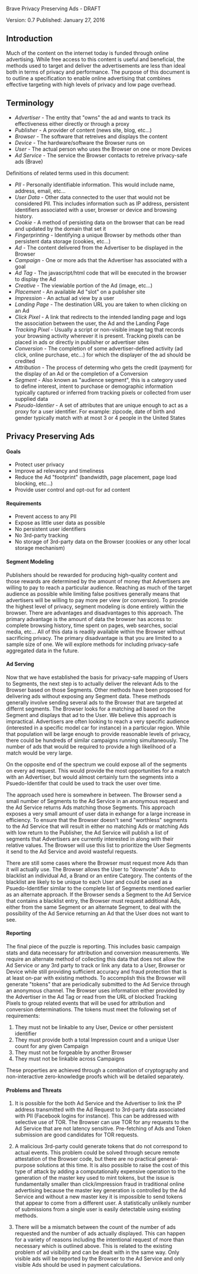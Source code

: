 Brave Privacy Preserving Ads - DRAFT

Version: 0.7
Published: January 27, 2016

## Introduction

Much of the content on the internet today is funded through online advertising. While free access to this content is useful and beneficial, the methods used to target and deliver the advertisements are less than ideal both in terms of privacy and performance. The purpose of this document is to outline a specification to enable online advertising that combines effective targeting with high levels of privacy and low page overhead.

## Terminology

- *Advertiser* - The entity that "owns" the ad and wants to track its effectiveness either directly or through a proxy
- *Publisher* - A provider of content (news site, blog, etc...)
- *Browser* - The software that retreives and displays the content
- *Device* - The hardware/software the Browser runs on
- *User* - The actual person who uses the Browser on one or more Devices
- *Ad Service* - The service the Browser contacts to retreive privacy-safe ads (Brave)

Definitions of related terms used in this document:

- *PII* - Personally identifiable information. This would include name, address, email, etc...
- *User Data* - Other data connected to the user that would not be considered PII. This includes information such as IP address, persistent identifiers associated with a user, browser or device and browsing history.
- *Cookie* - A method of persisting data on the browser that can be read and updated by the domain that set it
- *Fingerprinting* - Identifying a unique Browser by methods other than persistent data storage (cookies, etc...)
- *Ad* - The content delivered from the Advertiser to be displayed in the Browser
- *Campaign* - One or more ads that the Advertiser has associated with a goal
- *Ad Tag* - The javascript/html code that will be executed in the browser to display the Ad
- *Creative* - The viewiable portion of the Ad (image, etc...)
- *Placement* - An available Ad "slot" on a publisher site
- *Impression* - An actual ad view by a user
- *Landing Page* - The destination URL you are taken to when clicking on an Ad
- *Click Pixel* - A link that redirects to the intended landing page and logs the association between the user, the Ad and the Landing Page
- *Tracking Pixel* - Usually a script or non-visible image tag that records your browsing activity wherever it is present. Tracking pixels can be placed in ads or directly in publisher or advertiser sites
- *Conversion* - The completion of some advertiser-defined activity (ad click, online purchase, etc...) for which the displayer of the ad should be credited
- *Attribution* - The process of determing who gets the credit (payment) for the display of an Ad or the completion of a Conversion
- *Segment* - Also known as "audience segment", this is a category used to define interest, intent to purchase or demographic information typically captured or inferred from tracking pixels or collected from user supplied data
- *Pseudo-Identier* - A set of attributes that are unique enough to act as a proxy for a user identifier. For example: zipcode, date of birth and gender typically match with at most 3 or 4 people in the United States

## Privacy Preserving Ads

#### Goals

- Protect user privacy
- Improve ad relevancy and timeliness
- Reduce the Ad "footprint" (bandwidth, page placement, page load blocking, etc...)
- Provide user control and opt-out for ad content

#### Requirements

- Prevent access to any PII
- Expose as little user data as possible
- No persistent user identifiers
- No 3rd-party tracking
- No storage of 3rd-party data on the Browser (cookies or any other local storage mechanism)

#### Segment Modeling

Publishers should be rewarded for producing high-quality content and those rewards are determined by the amount of money that Advertisers are willing to pay to reach a particular audience. Reaching as much of the target audience as possible while limiting false positives generally means that advertisers will be willing to pay more per view (or conversion). To provide the highest level of privacy, segment modeling is done entirely within the browser. There are advantages and disadvantages to this approach. The primary advantage is the amount of data the browser has access to: complete browsing history, time spent on pages, web searches, social media, etc... All of this data is readily available within the Browser without sacrificing privacy. The primary disadvantage is that you are limited to a sample size of one. We will explore methods for including privacy-safe aggregated data in the future.

#### Ad Serving

Now that we have established the basis for privacy-safe mapping of Users to Segments, the next step is to actually deliver the relevant Ads to the Browser based on those Segments. Other methods have been proposed for delivering ads without exposing any Segment data. These methods generally involve sending several ads to the Browser that are targeted at differnt segments. The Browser looks for a matching ad based on the Segment and displays that ad to the User. We believe this approach is impractical. Advertisers are often looking to reach a very specific audience (interested in a specific model car for instance) in a particular region. While that population will be large enough to provide reasonable levels of privacy, there could be hundreds of similar campaigns running simultaneously. The number of ads that would be required to provide a high likelihood of a match would be very large.

On the opposite end of the spectrum we could expose all of the segments on every ad request. This would provide the most opportunities for a match with an Advertiser, but would almost certainly turn the segments into a Psuedo-Identifer that could be used to track the user over time.

The approach used here is somewhere in between. The Browser send a small number of Segments to the Ad Service in an anonymous request and the Ad Service returns Ads matching those Segments. This approach exposes a very small amount of user data in exhange for a large increase in efficiency. To ensure that the Browser doesn't send "worthless" segments to the Ad Service that will result in either no matching Ads or matching Ads with low return to the Publisher, the Ad Service will publish a list of segments that Advertisers are currently interested in along with their relative values. The Browser will use this list to prioritize the User Segments it send to the Ad Service and avoid wasteful requests.

There are still some cases where the Browser must request more Ads than it will actually use. The Browser allows the User to "downvote" Ads to blacklist an individual Ad, a Brand or an entire Category. The contents of the blacklist are likely to be unique to each User and could be used as a Psuedo-Identifier similar to the complete list of Segments mentioned earlier as an alternate approach. If the Browser sends a Segment to the Ad Service that contains a blacklist entry, the Browser must request additional Ads, either from the same Segment or an alternate Segment, to deal with the possibility of the Ad Service returning an Ad that the User does not want to see.

#### Reporting

The final piece of the puzzle is reporting. This includes basic campaign stats and data necessary for attribution and conversion measurements. We require an alternate method of collecting this data that does not allow the Ad Service or any 3rd party to track or link any data to a User, Browser or Device while still providing sufficient accuracy and fraud protection that is at least on-par with existing methods. To accomplish this the Browser will generate "tokens" that are periodically submitted to the Ad Service through an anonymous channel. The Browser uses information either provided by the Advertiser in the Ad Tag or read from the URL of blocked Tracking Pixels to group related events that will be used for attribution and conversion determinations. The tokens must meet the following set of requirements:

1. They must not be linkable to any User, Device or other persistent identifier
2. They must provide both a total Impression count and a unique User count for any given Campaign
3. They must not be forgeable by another Browser
4. They must not be linkable across Campaigns

These properties are achieved through a combination of cryptography and non-interactive zero-knowledge proofs which will be detailed separately.

#### Problems and Threats

1. It is possible for the both Ad Service and the Advertiser to link the IP address transmitted with the Ad Request to 3rd-party data associated with PII (Facebook logins for instance). This can be addressed with selective use of TOR. The Browser can use TOR for any requests to the Ad Service that are not latency sensitive. Pre-fetching of Ads and Token submission are good candidates for TOR requests.

2. A malicious 3rd-party could generate tokens that do not correspond to actual events. This problem could be solved through secure remote attestation of the Browser code, but there are no practical general-purpose solutions at this time. It is also possible to raise the cost of this type of attack by adding a computationally expensive operation to the generation of the master key used to mint tokens, but the issue is fundamentally smaller than click/impression fraud in traditional online advertising because the master key generation is controlled by the Ad Service and without a new master key it is impossible to send tokens that appear to come from a different user. A statistically unlikely number of submissions from a single user is easily detectable using existing methods.

3. There will be a mismatch between the count of the number of ads requested and the number of ads actually displayed. This can happen for a variety of reasons including the intentional request of more than necessary which is outlined above. This is related to the existing problem of ad visibility and can be dealt with in the same way. Only visible ads will be reported by the Browser to the Ad Service and only visible Ads should be used in payment calculations.

